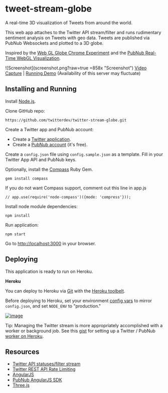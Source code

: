 tweet-stream-globe
==========

A real-time 3D visualization of Tweets from around the world.

This web app attaches to the Twitter API stream/filter and runs rudimentary sentiment analysis on Tweets with geo data. Tweets are published via PubNub Websockets and plotted to a 3D globe.

Inspired by the [Web GL Globe Chrome Experiment](http://www.chromeexperiments.com/globe) and the [PubNub Real-Time WebGL Visualization](http://www.pubnub.com/blog/creating-real-time-webgl-visualizations/).

![Screenshot](screenshot.png?raw=true =858x "Screenshot")
[Video Capture](https://vimeo.com/104759844) | [Running Demo](http://twitter-stream-globe.herokuapp.com/) (Availability of this server may fluctuate)

Installing and Running
----

Install [Node.js](http://nodejs.org/).

Clone GitHub repo:

```
https://github.com/twitterdev/twitter-stream-globe.git
```

Create a Twitter app and PubNub account:

- Create a [Twitter application](https://apps.twitter.com).
- Create a [PubNub account](https://admin.pubnub.com/#signup) (it's free).

Create a `config.json` file using `config.sample.json` as a template. Fill in your Twitter App API and PubNub keys.

Optionally, install the [Compass](http://compass-style.org/) Ruby Gem.

```
gem install compass
```

If you do not want Compass support, comment out this line in app.js

```
// app.use(require('node-compass')({mode: 'compress'}));
```

Install node module dependencies:

```
npm install
```

Run application:

```
npm start
```

Go to [http://localhost:3000](http://localhost:3000) in your browser.


Deploying
---
This application is ready to run on Heroku.

**Heroku**

You can deploy to Heroku via [Git](https://devcenter.heroku.com/articles/git) with the [Heroku toolbelt](https://toolbelt.heroku.com/).

Before deploying to Heroku, set your environment [config vars](https://devcenter.heroku.com/articles/config-vars) to mirror `config.json`, and set `NODE_ENV` to "production."

[![image](https://www.herokucdn.com/deploy/button.png)](https://heroku.com/deploy?template=https://github.com/twitterdev/twitter-stream-globe/tree/master)

Tip: Managing the Twitter stream is more appropriately accomplished with a worker or background job. See this [gist](https://gist.github.com/stephenlb/36aef15a165d5bad0d82) for setting up a Twitter / PubNub [worker on Heroku](https://devcenter.heroku.com/articles/background-jobs-queueing). 


Resources
----
- [Twitter API statuses/filter stream](https://dev.twitter.com/streaming/reference/post/statuses/filter)
- [Twitter REST API Rate Limiting](https://dev.twitter.com/rest/public/rate-limiting)
- [AngularJS](https://angularjs.org/)
- [PubNub AngularJS SDK](https://github.com/pubnub/pubnub-angular)
- [Three.js](http://threejs.org/)
